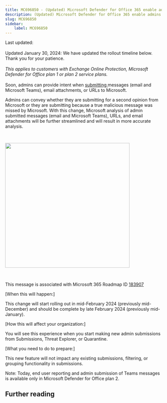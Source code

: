 ```yaml
---
title: MC696850 - (Updated) Microsoft Defender for Office 365 enable admins to provide intent while submitting
description: (Updated) Microsoft Defender for Office 365 enable admins to provide intent while submitting
slug: MC696850
sidebar:
    label: MC696850
---
```



Last updated: 

<p style="font-size: larger;"><span style="font-size: 14px;">Updated January 30, 2024: We have updated the rollout timeline below. Thank you for your patience.</span></p><p style="font-size: larger;"><i style="font-size: 14px;">This applies to customers with Exchange Online Protection, Microsoft Defender for Office plan 1 or plan 2 service plans.</i><br></p><p>Soon, admins can provide intent when <a href="https://learn.microsoft.com/microsoft-365/security/office-365-security/submissions-admin?" target="_blank">submitting </a>messages (email and Microsoft Teams), email attachments, or URLs to Microsoft. 
</p><p>Admins can convey whether they are submitting for a second opinion from Microsoft or they are submitting because a true malicious message was missed by Microsoft. With this change, Microsoft analysis of admin submitted messages (email and Microsoft Teams), URLs, and email attachments will be further streamlined and will result in more accurate analysis.</p><p><br></p>
<p><img src="https://img-prod-cms-rt-microsoft-com.akamaized.net/cms/api/am/imageFileData/RW1fGRc?ver=e4a5" style="width: 400px;"><br></p>
<p><br></p><p>This message is associated with Microsoft 365 Roadmap ID <a href="https://www.microsoft.com/microsoft-365/roadmap?filters=&amp;searchterms=183907" target="_blank">183907</a></p>
<p>[When this will happen:]</p>

<p>This change will start rolling out in mid-February 2024 (previously mid-December) and should be complete by late February 2024 (previously mid-January).</p>

<p>[How this will affect your organization:]</p>

<p>You will see this experience when you start making new admin submissions from Submissions, Threat Explorer, or Quarantine.</p>
<p>[What you need to do to prepare:]</p>
<p>This new feature will not impact any existing submissions, filtering, or grouping functionality in submissions.
</p><p>Note: Today, end user reporting and admin submission of Teams messages is available only in Microsoft Defender for Office plan 2.</p>

## Further reading
